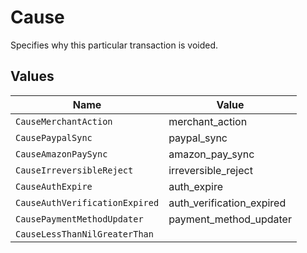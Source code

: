 # Cause

Specifies why this particular transaction is voided.


## Values

| Name                           | Value                          |
| ------------------------------ | ------------------------------ |
| `CauseMerchantAction`          | merchant_action                |
| `CausePaypalSync`              | paypal_sync                    |
| `CauseAmazonPaySync`           | amazon_pay_sync                |
| `CauseIrreversibleReject`      | irreversible_reject            |
| `CauseAuthExpire`              | auth_expire                    |
| `CauseAuthVerificationExpired` | auth_verification_expired      |
| `CausePaymentMethodUpdater`    | payment_method_updater         |
| `CauseLessThanNilGreaterThan`  | <nil>                          |